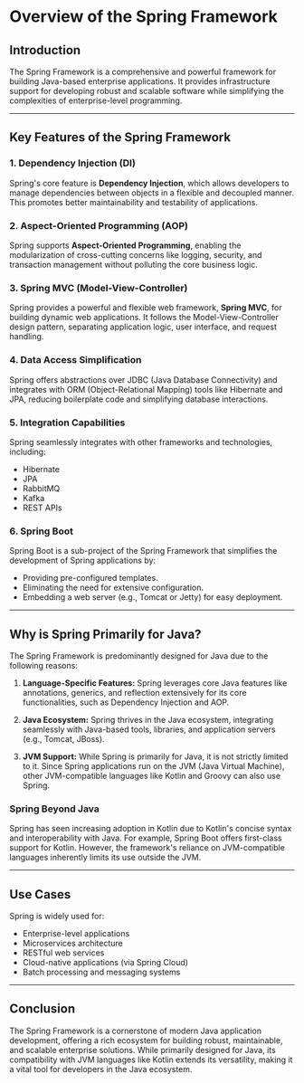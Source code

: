 # Overview of the Spring Framework

## Introduction
The Spring Framework is a comprehensive and powerful framework for building Java-based enterprise applications. It provides infrastructure support for developing robust and scalable software while simplifying the complexities of enterprise-level programming.

---

## Key Features of the Spring Framework

### 1. Dependency Injection (DI)
Spring's core feature is **Dependency Injection**, which allows developers to manage dependencies between objects in a flexible and decoupled manner. This promotes better maintainability and testability of applications.

### 2. Aspect-Oriented Programming (AOP)
Spring supports **Aspect-Oriented Programming**, enabling the modularization of cross-cutting concerns like logging, security, and transaction management without polluting the core business logic.

### 3. Spring MVC (Model-View-Controller)
Spring provides a powerful and flexible web framework, **Spring MVC**, for building dynamic web applications. It follows the Model-View-Controller design pattern, separating application logic, user interface, and request handling.

### 4. Data Access Simplification
Spring offers abstractions over JDBC (Java Database Connectivity) and integrates with ORM (Object-Relational Mapping) tools like Hibernate and JPA, reducing boilerplate code and simplifying database interactions.

### 5. Integration Capabilities
Spring seamlessly integrates with other frameworks and technologies, including:
- Hibernate
- JPA
- RabbitMQ
- Kafka
- REST APIs

### 6. Spring Boot
Spring Boot is a sub-project of the Spring Framework that simplifies the development of Spring applications by:
- Providing pre-configured templates.
- Eliminating the need for extensive configuration.
- Embedding a web server (e.g., Tomcat or Jetty) for easy deployment.

---

## Why is Spring Primarily for Java?
The Spring Framework is predominantly designed for Java due to the following reasons:

1. **Language-Specific Features:**
   Spring leverages core Java features like annotations, generics, and reflection extensively for its core functionalities, such as Dependency Injection and AOP.

2. **Java Ecosystem:**
   Spring thrives in the Java ecosystem, integrating seamlessly with Java-based tools, libraries, and application servers (e.g., Tomcat, JBoss).

3. **JVM Support:**
   While Spring is primarily for Java, it is not strictly limited to it. Since Spring applications run on the JVM (Java Virtual Machine), other JVM-compatible languages like Kotlin and Groovy can also use Spring.

### Spring Beyond Java
Spring has seen increasing adoption in Kotlin due to Kotlin's concise syntax and interoperability with Java. For example, Spring Boot offers first-class support for Kotlin. However, the framework's reliance on JVM-compatible languages inherently limits its use outside the JVM.

---

## Use Cases
Spring is widely used for:
- Enterprise-level applications
- Microservices architecture
- RESTful web services
- Cloud-native applications (via Spring Cloud)
- Batch processing and messaging systems

---

## Conclusion
The Spring Framework is a cornerstone of modern Java application development, offering a rich ecosystem for building robust, maintainable, and scalable enterprise solutions. While primarily designed for Java, its compatibility with JVM languages like Kotlin extends its versatility, making it a vital tool for developers in the Java ecosystem.

